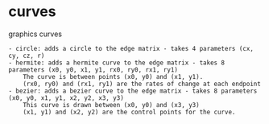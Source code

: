 # curves
graphics curves

    - circle: adds a circle to the edge matrix - takes 4 parameters (cx, cy, cz, r)
    - hermite: adds a hermite curve to the edge matrix - takes 8 parameters (x0, y0, x1, y1, rx0, ry0, rx1, ry1)
        The curve is between points (x0, y0) and (x1, y1).
        (rx0, ry0) and (rx1, ry1) are the rates of change at each endpoint
    - bezier: adds a bezier curve to the edge matrix - takes 8 parameters (x0, y0, x1, y1, x2, y2, x3, y3)
        This curve is drawn between (x0, y0) and (x3, y3)
        (x1, y1) and (x2, y2) are the control points for the curve.
